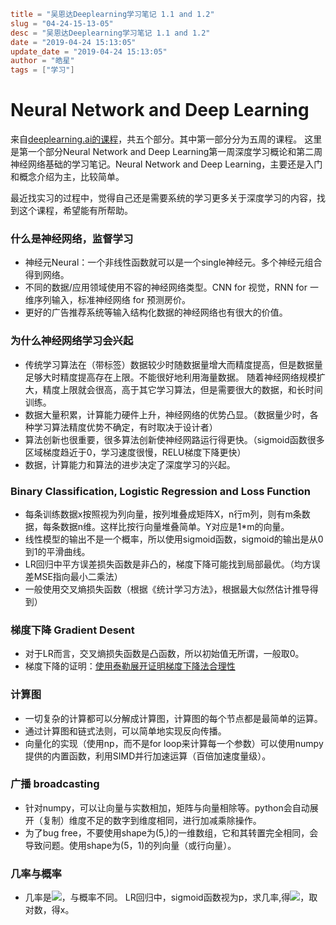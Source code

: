 ```toml
title = "吴恩达Deeplearning学习笔记 1.1 and 1.2"
slug = "04-24-15-13-05"
desc = "吴恩达Deeplearning学习笔记 1.1 and 1.2"
date = "2019-04-24 15:13:05"
update_date = "2019-04-24 15:13:05"
author = "皓星"
tags = ["学习"]
```

# Neural Network and Deep Learning
来自[deeplearning.ai的课程](https://www.deeplearning.ai/deep-learning-specialization/)，共五个部分。其中第一部分分为五周的课程。
这里是第一个部分Neural Network and Deep Learning第一周深度学习概论和第二周神经网络基础的学习笔记。Neural Network and Deep Learning，主要还是入门和概念介绍为主，比较简单。

最近找实习的过程中，觉得自己还是需要系统的学习更多关于深度学习的内容，找到这个课程，希望能有所帮助。

### 什么是神经网络，监督学习
- 神经元Neural：一个非线性函数就可以是一个single神经元。多个神经元组合得到网络。
- 不同的数据/应用领域使用不容的神经网络类型。CNN for 视觉，RNN for 一维序列输入，标准神经网络 for 预测房价。
- 更好的广告推荐系统等输入结构化数据的神经网络也有很大的价值。

### 为什么神经网络学习会兴起
- 传统学习算法在（带标签）数据较少时随数据量增大而精度提高，但是数据量足够大时精度提高存在上限。不能很好地利用海量数据。
随着神经网络规模扩大，精度上限就会很高，高于其它学习算法，但是需要很大的数据，和长时间训练。
- 数据大量积累，计算能力硬件上升，神经网络的优势凸显。（数据量少时，各种学习算法精度优势不确定，有时取决于设计者）
- 算法创新也很重要，很多算法创新使神经网路运行得更快。（sigmoid函数很多区域梯度趋近于0，学习速度很慢，RELU梯度下降更快）
- 数据，计算能力和算法的进步决定了深度学习的兴起。

### Binary Classification, Logistic Regression and Loss Function
- 每条训练数据x按照视为列向量，按列堆叠成矩阵X，n行m列，则有m条数据，每条数据n维。这样比按行向量堆叠简单。Y对应是1*m的向量。
- 线性模型的输出不是一个概率，所以使用sigmoid函数，sigmoid的输出是从0到1的平滑曲线。
- LR回归中平方误差损失函数是非凸的，梯度下降可能找到局部最优。（均方误差MSE指向最小二乘法）
- 一般使用交叉熵损失函数（根据《统计学习方法》，根据最大似然估计推导得到）

### 梯度下降 Gradient Desent
- 对于LR而言，交叉熵损失函数是凸函数，所以初始值无所谓，一般取0。
- 梯度下降的证明：[使用泰勒展开证明梯度下降法合理性](https://blog.csdn.net/weixin_42278173/article/details/81511646)

### 计算图
- 一切复杂的计算都可以分解成计算图，计算图的每个节点都是最简单的运算。
- 通过计算图和链式法则，可以简单地实现反向传播。
- 向量化的实现（使用np，而不是for loop来计算每一个参数）可以使用numpy提供的内置函数，利用SIMD并行加速运算（百倍加速度量级）。

### 广播 broadcasting
- 针对numpy，可以让向量与实数相加，矩阵与向量相除等。python会自动展开（复制）维度不足的数字到维度相同，进行加减乘除操作。
- 为了bug free，不要使用shape为(5,)的一维数组，它和其转置完全相同，会导致问题。使用shape为(5，1)的列向量（或行向量）。

### 几率与概率
- 几率是![](http://chart.googleapis.com/chart?cht=tx&chl=\\frac{p}{1-p})，与概率不同。
LR回归中，sigmoid函数视为p，求几率,得![](http://chart.googleapis.com/chart?cht=tx&chl=\\frac{1}{e^{-x}}={e^x})，取对数，得x。

